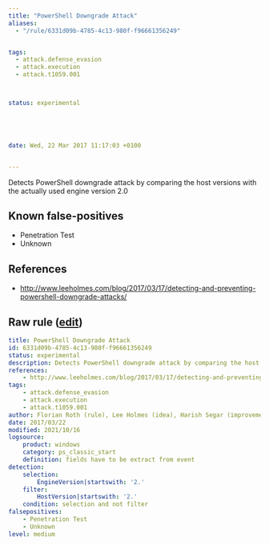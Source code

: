```yaml
---
title: "PowerShell Downgrade Attack"
aliases:
  - "/rule/6331d09b-4785-4c13-980f-f96661356249"


tags:
  - attack.defense_evasion
  - attack.execution
  - attack.t1059.001



status: experimental





date: Wed, 22 Mar 2017 11:17:03 +0100


---
```


Detects PowerShell downgrade attack by comparing the host versions with the actually used engine version 2.0

<!--more-->


## Known false-positives

* Penetration Test
* Unknown



## References

* http://www.leeholmes.com/blog/2017/03/17/detecting-and-preventing-powershell-downgrade-attacks/


## Raw rule ([edit](https://github.com/SigmaHQ/sigma/edit/master/rules/windows/powershell/powershell_classic/posh_pc_downgrade_attack.yml))
```yaml
title: PowerShell Downgrade Attack
id: 6331d09b-4785-4c13-980f-f96661356249
status: experimental
description: Detects PowerShell downgrade attack by comparing the host versions with the actually used engine version 2.0
references:
    - http://www.leeholmes.com/blog/2017/03/17/detecting-and-preventing-powershell-downgrade-attacks/
tags:
    - attack.defense_evasion
    - attack.execution
    - attack.t1059.001
author: Florian Roth (rule), Lee Holmes (idea), Harish Segar (improvements)
date: 2017/03/22
modified: 2021/10/16
logsource:
    product: windows
    category: ps_classic_start
    definition: fields have to be extract from event
detection:
    selection:
        EngineVersion|startswith: '2.'
    filter:
        HostVersion|startswith: '2.'
    condition: selection and not filter
falsepositives:
    - Penetration Test
    - Unknown
level: medium

```

